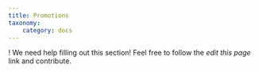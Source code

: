```yaml
---
title: Promotions
taxonomy:
    category: docs
---
```


! We need help filling out this section! Feel free to follow the *edit this page* link and contribute.
